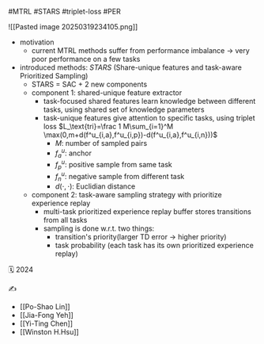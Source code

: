 #MTRL #STARS #triplet-loss #PER

![[Pasted image 20250319234105.png]]
- motivation
	- current MTRL methods suffer from performance imbalance -> very poor performance on a few tasks
- introduced methods: *STARS* (Share-unique features and task-aware Prioritized Sampling)
	- STARS = SAC + 2 new components
	- component 1: shared-unique feature extractor
		- task-focused shared features learn knowledge between different tasks, using shared set of knowledge parameters
		- task-unique features give attention to specific tasks, using triplet loss $L_\text{tri}=\frac 1 M\sum_{i=1}^M \max(0,m+d(f^u_{i,a},f^u_{i,p})-d(f^u_{i,a},f^u_{i,n}))$
			- $M$: number of sampled pairs
			- $f^u_a$: anchor
			- $f^u_p$: positive sample from same task
			- $f^u_n$: negative sample from different task
			- $d(\cdot,\cdot)$: Euclidian distance
	- component 2: task-aware sampling strategy with prioritize experience replay
		- multi-task prioritized experience replay buffer stores transitions from all tasks
		- sampling is done w.r.t. two things:
			- transition's priority(larger TD error -> higher priority)
			- task probability (each task has its own prioritized experience replay)

🗓️ 2024

✍️
- [[Po-Shao Lin]]
- [[Jia-Fong Yeh]]
- [[Yi-Ting Chen]]
- [[Winston H.Hsu]]
